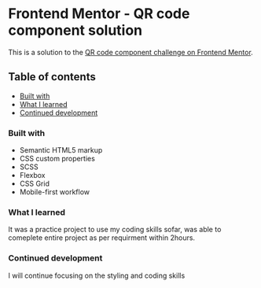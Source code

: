 # Frontend Mentor - QR code component solution

This is a solution to the [QR code component challenge on Frontend Mentor](https://www.frontendmentor.io/challenges/qr-code-component-iux_sIO_H). 

## Table of contents


 - [Built with](#built-with)
 - [What I learned](#what-i-learned)
 - [Continued development](#continued-development)
 



### Built with

- Semantic HTML5 markup
- CSS custom properties
- SCSS 
- Flexbox
- CSS Grid
- Mobile-first workflow




### What I learned

It was a practice project to use my coding skills sofar, was able to comeplete entire project as per requirment within 2hours. 



### Continued development

I will continue focusing on the styling and coding skills 

